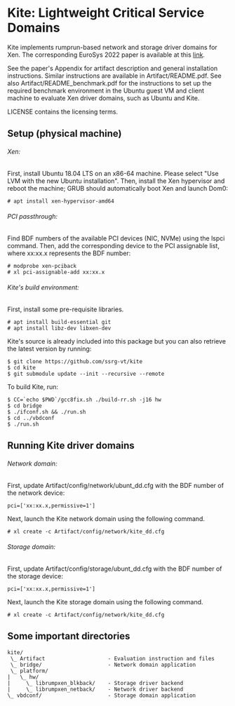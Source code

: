 # Kite: Lightweight Critical Service Domains

Kite implements rumprun-based network and storage driver domains for Xen. The corresponding EuroSys 2022 paper is available at this [link](https://dl.acm.org/doi/pdf/10.1145/3492321.3519586).

See the paper's Appendix for artifact description and general installation
instructions. Similar instructions are available in Artifact/README.pdf. See also Artifact/README_benchmark.pdf for the instructions to set up the required benchmark environment in the Ubuntu guest VM and client machine to evaluate Xen driver domains, such as Ubuntu and Kite.

LICENSE contains the licensing terms.

## Setup (physical machine)

###### Xen: 
First, install Ubuntu 18.04 LTS on an x86-64 machine. Please select "Use LVM with the new Ubuntu installation". Then, install the Xen hypervisor and reboot the machine; GRUB should automatically boot Xen and launch Dom0:

```
# apt install xen-hypervisor-amd64
```

###### PCI passthrough: 
Find BDF numbers of the available PCI devices (NIC, NVMe) using the lspci command. Then, add the corresponding device to the PCI assignable
list, where xx:xx.x represents the BDF number:

```
# modprobe xen-pciback
# xl pci-assignable-add xx:xx.x
```

###### Kite's build environment:
First, install some pre-requisite libraries.

```
# apt install build-essential git
# apt install libz-dev libxen-dev
```

Kite's source is already included into this package but you can also retrieve the latest version by running:

```
$ git clone https://github.com/ssrg-vt/kite
$ cd kite
$ git submodule update --init --recursive --remote
```

To build Kite, run:

```
$ CC=`echo $PWD`/gcc8fix.sh ./build-rr.sh -j16 hw
$ cd bridge
$ ./ifconf.sh && ./run.sh
$ cd ../vbdconf
$ ./run.sh
```

## Running Kite driver domains
###### Network domain:
First, update Artifact/config/network/ubunt_dd.cfg with the BDF number of the network device:

```
pci=['xx:xx.x,permissive=1']
```
Next, launch the Kite network domain using the following command.

```
# xl create -c Artifact/config/network/kite_dd.cfg
```

###### Storage domain:
First, update Artifact/config/storage/ubunt_dd.cfg with the BDF number of the storage device:

```
pci=['xx:xx.x,permissive=1']
```
Next, launch the Kite storage domain using the following command.

```
# xl create -c Artifact/config/network/kite_dd.cfg
```

## Some important directories

```
kite/
 \_ Artifact                    - Evaluation instruction and files
 \_ bridge/                     - Network domain application 
 \_ platform/
|   \_ hw/
|     \_ librumpxen_blkback/    - Storage driver backend
|     \_ librumpxen_netback/    - Network driver backend
\_ vbdconf/                     - Storage domain application
```
